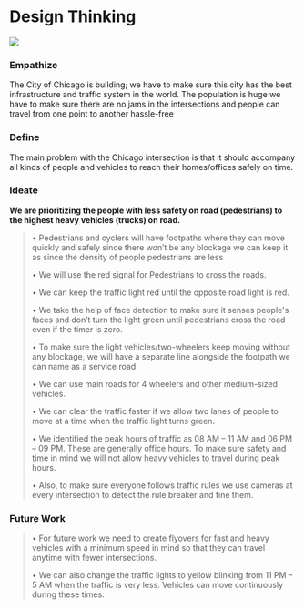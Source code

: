 # Design Thinking

![](https://user-images.githubusercontent.com/101351789/161184367-8e695e51-6932-4bab-8467-512f2b6e6ca2.png)

### Empathize

The City of Chicago is building; we have to make sure this city has the best infrastructure and traffic system in the world. The population is huge we have to make sure there are no jams in the intersections and people can travel from one point to another hassle-free

### Define

The main problem with the Chicago intersection is that it should accompany all kinds of people and vehicles to reach their homes/offices safely on time.

### Ideate

**We are prioritizing the people with less safety on road (pedestrians) to the highest heavy vehicles (trucks) on road.**

> • Pedestrians and cyclers will have footpaths where they can move quickly and safely since there won’t be any blockage we can keep it as since the density of people pedestrians are less
> 
> • We will use the red signal for Pedestrians to cross the roads.
> 
> • We can keep the traffic light red until the opposite road light is red.
> 
> • We take the help of face detection to make sure it senses people's faces and don’t turn the light green until pedestrians cross the road even if the timer is zero.
> 
> • To make sure the light vehicles/two-wheelers keep moving without any blockage, we will have a separate line alongside the footpath we can name as a service road.
> 
> • We can use main roads for 4 wheelers and other medium-sized vehicles.
> 
> • We can clear the traffic faster if we allow two lanes of people to move at a time when the traffic light turns green.
> 
> • We identified the peak hours of traffic as 08 AM – 11 AM and 06 PM – 09 PM. These are generally office hours. To make sure safety and time in mind we will not allow heavy vehicles to travel during peak hours.
> 
> • Also, to make sure everyone follows traffic rules we use cameras at every intersection to detect the rule breaker and fine them.

### Future Work

> • For future work we need to create flyovers for fast and heavy vehicles with a minimum speed in mind so that they can travel anytime with fewer intersections.
> 
> • We can also change the traffic lights to yellow blinking from 11 PM – 5 AM when the traffic is very less. Vehicles can move continuously during these times.

